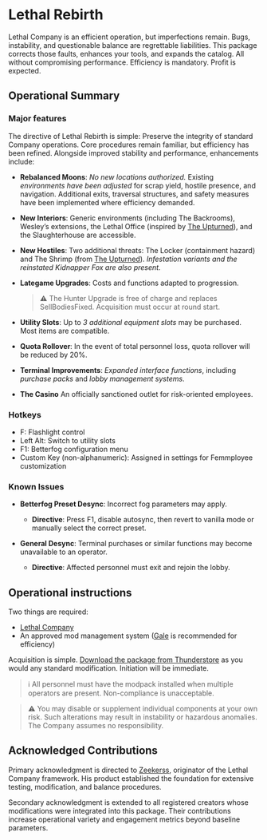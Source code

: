 # Lethal Rebirth

Lethal Company is an efficient operation, but imperfections remain. Bugs, instability, and questionable balance are regrettable liabilities. This package corrects those faults, enhances your tools, and expands the catalog. All without compromising performance. Efficiency is mandatory. Profit is expected.

## Operational Summary

### Major features

The directive of Lethal Rebirth is simple: Preserve the integrity of standard Company operations. Core procedures remain familiar, but efficiency has been refined. Alongside improved stability and performance, enhancements include:

- **Rebalanced Moons**: *No new locations authorized.* Existing *environments have been adjusted* for scrap yield, hostile presence, and navigation. Additional exits, traversal structures, and safety measures have been implemented where efficiency demanded.

- **New Interiors**: Generic environments (including The Backrooms), Wesley’s extensions, the Lethal Office (inspired by [The Upturned](https://store.steampowered.com/app/1717770/The_Upturned/)), and the Slaughterhouse are accessible.

- **New Hostiles**: Two additional threats: The Locker (containment hazard) and The Shrimp (from [The Upturned](https://store.steampowered.com/app/1717770/The_Upturned/)). *Infestation variants and the reinstated Kidnapper Fox are also present.*

- **Lategame Upgrades**: Costs and functions adapted to progression.

  > ⚠️ The Hunter Upgrade is free of charge and replaces SellBodiesFixed. Acquisition must occur at round start.

- **Utility Slots**: Up to *3 additional equipment slots* may be purchased. Most items are compatible.

- **Quota Rollover**: In the event of total personnel loss, quota rollover will be reduced by 20%.

- **Terminal Improvements**: *Expanded interface functions*, including *purchase packs* and *lobby management systems*.

- **The Casino** An officially sanctioned outlet for risk-oriented employees.

### Hotkeys

- F: Flashlight control
- Left Alt: Switch to utility slots
- F1: Betterfog configuration menu
- Custom Key (non-alphanumeric): Assigned in settings for Femmployee customization

### Known Issues

- **Betterfog Preset Desync**: Incorrect fog parameters may apply.
  - **Directive**: Press F1, disable autosync, then revert to vanilla mode or manually select the correct preset.

- **General Desync**: Terminal purchases or similar functions may become unavailable to an operator.
  - **Directive**: Affected personnel must exit and rejoin the lobby.

## Operational instructions

Two things are required:

- [Lethal Company](https://store.steampowered.com/app/1966720/Lethal_Company/)
- An approved mod management system ([Gale](https://kesomannen.com/gale) is recommended for efficiency)

Acquisition is simple. [Download the package from Thunderstore](https://thunderstore.io/c/lethal-company/p/Rebirth/Lethal_Rebirth/) as you would any standard modification. Initiation will be immediate.

> ℹ️ All personnel must have the modpack installed when multiple operators are present. Non-compliance is unacceptable.

> ⚠️ You may disable or supplement individual components at your own risk. Such alterations may result in instability or hazardous anomalies. The Company assumes no responsibility.

## Acknowledged Contributions

Primary acknowledgment is directed to [Zeekerss](https://bsky.app/profile/zeekerss.bsky.social), originator of the Lethal Company framework. His product established the foundation for extensive testing, modification, and balance procedures.

Secondary acknowledgment is extended to all registered creators whose modifications were integrated into this package. Their contributions increase operational variety and engagement metrics beyond baseline parameters.
